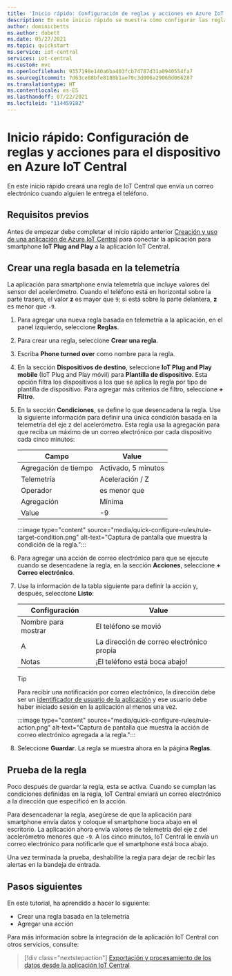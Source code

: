 ```yaml
---
title: 'Inicio rápido: Configuración de reglas y acciones en Azure IoT Central'
description: En este inicio rápido se muestra cómo configurar las reglas y las acciones basadas en la telemetría en la aplicación de IoT Central.
author: dominicbetts
ms.author: dobett
ms.date: 05/27/2021
ms.topic: quickstart
ms.service: iot-central
services: iot-central
ms.custom: mvc
ms.openlocfilehash: 9357198e140a6ba403fcb74787d31a0940554fa7
ms.sourcegitcommit: 7d63ce88bfe8188b1ae70c3d006a29068d066287
ms.translationtype: HT
ms.contentlocale: es-ES
ms.lasthandoff: 07/22/2021
ms.locfileid: "114459182"
---
```

# <a name="quickstart-configure-rules-and-actions-for-your-device-in-azure-iot-central"></a>Inicio rápido: Configuración de reglas y acciones para el dispositivo en Azure IoT Central

En este inicio rápido creará una regla de IoT Central que envía un correo electrónico cuando alguien le entrega el teléfono.

## <a name="prerequisites"></a>Requisitos previos

Antes de empezar debe completar el inicio rápido anterior [Creación y uso de una aplicación de Azure IoT Central](./quick-deploy-iot-central.md) para conectar la aplicación para smartphone **IoT Plug and Play** a la aplicación IoT Central.

## <a name="create-a-telemetry-based-rule"></a>Crear una regla basada en la telemetría

La aplicación para smartphone envía telemetría que incluye valores del sensor del acelerómetro. Cuando el teléfono está en horizontal sobre la parte trasera, el valor **z** es mayor que `9`; si está sobre la parte delantera, **z** es menor que `-9`.

1. Para agregar una nueva regla basada en telemetría a la aplicación, en el panel izquierdo, seleccione **Reglas**.

1. Para crear una regla, seleccione **Crear una regla**.

1. Escriba **Phone turned over** como nombre para la regla.

1. En la sección **Dispositivos de destino**, seleccione **IoT Plug and Play mobile** (IoT Plug and Play móvil) para **Plantilla de dispositivo**. Esta opción filtra los dispositivos a los que se aplica la regla por tipo de plantilla de dispositivo. Para agregar más criterios de filtro, seleccione **+ Filtro**.

1. En la sección **Condiciones**, se define lo que desencadena la regla. Use la siguiente información para definir una única condición basada en la telemetría del eje z del acelerómetro. Esta regla usa la agregación para que reciba un máximo de un correo electrónico por cada dispositivo cada cinco minutos:

    | Campo            | Value            |
    |------------------|------------------|
    | Agregación de tiempo | Activado, 5 minutos    |
    | Telemetría        | Aceleración / Z |
    | Operador         | es menor que     |
    | Agregación      | Mínima          |
    | Value            | -9               |

    :::image type="content" source="media/quick-configure-rules/rule-target-condition.png" alt-text="Captura de pantalla que muestra la condición de la regla.":::

1. Para agregar una acción de correo electrónico para que se ejecute cuando se desencadene la regla, en la sección **Acciones**, seleccione **+ Correo electrónico**.

1. Use la información de la tabla siguiente para definir la acción y, después, seleccione **Listo**:

    | Configuración      | Value                    |
    |--------------|--------------------------|
    | Nombre para mostrar | El teléfono se movió         |
    | A           | La dirección de correo electrónico propia       |
    | Notas        | ¡El teléfono está boca abajo! |

    > [!TIP]
    > Para recibir una notificación por correo electrónico, la dirección debe ser un [identificador de usuario de la aplicación](howto-manage-users-roles.md) y ese usuario debe haber iniciado sesión en la aplicación al menos una vez.

    :::image type="content" source="media/quick-configure-rules/rule-action.png" alt-text="Captura de pantalla que muestra la acción de correo electrónico agregada a la regla.":::

1. Seleccione **Guardar**. La regla se muestra ahora en la página **Reglas**.

## <a name="test-the-rule"></a>Prueba de la regla

Poco después de guardar la regla, esta se activa. Cuando se cumplan las condiciones definidas en la regla, IoT Central enviará un correo electrónico a la dirección que especificó en la acción.

Para desencadenar la regla, asegúrese de que la aplicación para smartphone envía datos y coloque el smartphone boca abajo en el escritorio. La aplicación ahora envía valores de telemetría del eje z del acelerómetro menores que `-9`. A los cinco minutos, IoT Central le envía un correo electrónico para notificarle que el smartphone está boca abajo.

Una vez terminada la prueba, deshabilite la regla para dejar de recibir las alertas en la bandeja de entrada.

## <a name="next-steps"></a>Pasos siguientes

En este tutorial, ha aprendido a hacer lo siguiente:

* Crear una regla basada en la telemetría
* Agregar una acción

Para más información sobre la integración de la aplicación IoT Central con otros servicios, consulte:

> [!div class="nextstepaction"]
> [Exportación y procesamiento de los datos desde la aplicación IoT Central](quick-export-data.md).
